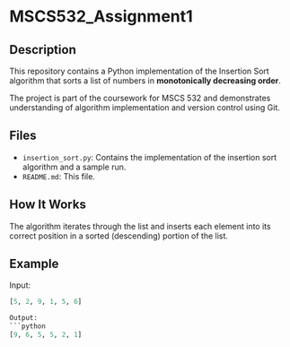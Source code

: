 # MSCS532_Assignment1

## Description
This repository contains a Python implementation of the Insertion Sort algorithm that sorts a list of numbers in **monotonically decreasing order**.

The project is part of the coursework for MSCS 532 and demonstrates understanding of algorithm implementation and version control using Git.

## Files
- `insertion_sort.py`: Contains the implementation of the insertion sort algorithm and a sample run.
- `README.md`: This file.

## How It Works
The algorithm iterates through the list and inserts each element into its correct position in a sorted (descending) portion of the list.

## Example

Input:
```python
[5, 2, 9, 1, 5, 6]

Output:
```python
[9, 6, 5, 5, 2, 1]
